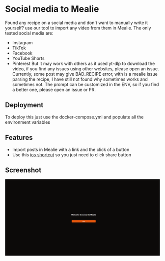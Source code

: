 # Social media to Mealie

Found any recipe on a social media and don't want to manually write it yourself? use our tool to import any video from them in Mealie.
The only tested social media are:
- Instagram
- TikTok
- Facebook
- YouTube Shorts
- Pinterest
But it may work with others as it used yt-dlp to download the video, if you find any issues using other websites, please open an issue.
Currently, some post may give BAD_RECIPE error, with is a mealie issue parsing the recipe, I have still not found why 
sometimes works and sometimes not.
The prompt can be customized in the ENV, so if you find a better one, please open an issue or PR.

## Deployment

To deploy this just use the docker-compose.yml and populate all the environment variables

## Features

-   Import posts in Mealie with a link and the click of a button
-   Use this [ios shortcut](https://www.icloud.com/shortcuts/a66a809029904151a39d8d3b98fecae4) so you just need to click share button

## Screenshot

![Screenshot of teh web interface](./public/screenshot.png "Screenshot of the web interface")
